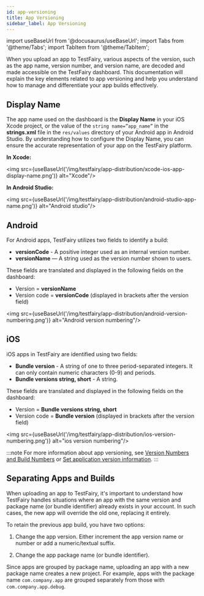 ```yaml
---
id: app-versioning
title: App Versioning
sidebar_label: App Versioning
---
```


import useBaseUrl from '@docusaurus/useBaseUrl';
import Tabs from '@theme/Tabs';
import TabItem from '@theme/TabItem';

When you upload an app to TestFairy, various aspects of the version, such as the app name, version number, and version name, are decoded and made accessible on the TestFairy dashboard. This documentation will explain the key elements related to app versioning and help you understand how to manage and differentiate your app builds effectively.

## Display Name

The app name used on the dashboard is the **Display Name** in your iOS Xcode project, or the value of the `string name=”app_name”` in the **strings.xml** file in the `res/values` directory of your Android app in Android Studio. By understanding how to configure the Display Name, you can ensure the accurate representation of your app on the TestFairy platform.

**In Xcode:**

<img src={useBaseUrl('/img/testfairy/app-distribution/xcode-ios-app-display-name.png')} alt="Xcode"/>

**In Android Studio:**

<img src={useBaseUrl('/img/testfairy/app-distribution/android-studio-app-name.png')} alt="Android studio"/>

## Android

For Android apps, TestFairy utilizes two fields to identify a build:

- **versionCode** - A positive integer used as an internal version number.
- **versionName** — A string used as the version number shown to users.

These fields are translated and displayed in the following fields on the dashboard:

- Version = **versionName**
- Version code = **versionCode** (displayed in brackets after the version field)

<img src={useBaseUrl('/img/testfairy/app-distribution/android-version-numbering.png')} alt="Android version numbering"/>

## iOS

iOS apps in TestFairy are identified using two fields:

- **Bundle version** - A string of one to three period-separated integers. It can only contain numeric characters (0-9) and periods.
- **Bundle versions string, short** - A string.

These fields are translated and displayed in the following fields on the dashboard:

- Version = **Bundle versions string, short**
- Version code = **Bundle version** (displayed in brackets after the version field)

<img src={useBaseUrl('/img/testfairy/app-distribution/ios-version-numbering.png')} alt="ios version numbering"/>

:::note
For more information about app versioning, see [Version Numbers and Build Numbers](https://developer.apple.com/library/archive/technotes/tn2420/_index.html) or [Set application version information](https://developer.android.com/studio/publish/versioning#appversioning).
:::

## Separating Apps and Builds

When uploading an app to TestFairy, it's important to understand how TestFairy handles situations where an app with the same version and package name (or bundle identifier) already exists in your account. In such cases, the new app will override the old one, replacing it entirely.

To retain the previous app build, you have two options:

1. Change the app version. Either increment the app version name or number or add a numeric/textual suffix.

2. Change the app package name (or bundle identifier).

Since apps are grouped by package name, uploading an app with a new package name creates a new project. For example, apps with the package name `com.company.app` are grouped separately from those with `com.company.app.debug`.
